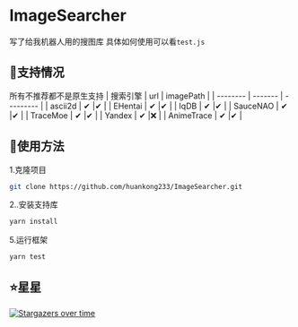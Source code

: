 # ImageSearcher

写了给我机器人用的搜图库
具体如何使用可以看`test.js`

## 🚀支持情况

所有不推荐都不是原生支持
| 搜索引擎    | url      | imagePath |
| --------   | -------  | --------- |
| ascii2d    | ✔        |✔         |
| EHentai    | ✔        |✔         |
| IqDB       | ✔        |✔         |
| SauceNAO   | ✔        |✔         |
| TraceMoe   | ✔        |✔         |
| Yandex     | ✔        |❌        |
| AnimeTrace | ✔        |✔         |

## 🎉使用方法

1.克隆项目

~~~sh
git clone https://github.com/huankong233/ImageSearcher.git
~~~

2..安装支持库

~~~sh
yarn install
~~~

5.运行框架

~~~sh
yarn test
~~~

## ⭐星星

[![Stargazers over time](https://starchart.cc/huankong233/ImageSearcher.svg)](https://starchart.cc/huankong233/ImageSearcher)
